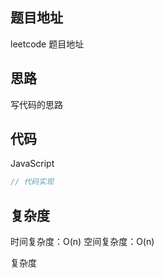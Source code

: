 ## 题目地址

leetcode 题目地址



## 思路

写代码的思路



## 代码

JavaScript

```javascript
// 代码实现
```

## 复杂度

时间复杂度：O(n)
空间复杂度：O(n)

复杂度